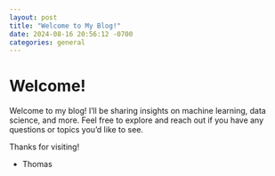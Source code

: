 ```yaml
---
layout: post
title: "Welcome to My Blog!"
date: 2024-08-16 20:56:12 -0700
categories: general
---
```


# Welcome!

Welcome to my blog! I’ll be sharing insights on machine learning, data science, and more. Feel free to explore and reach out if you have any questions or topics you’d like to see.

Thanks for visiting!

- Thomas
